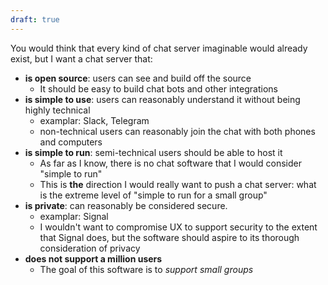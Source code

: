 ```yaml
---
draft: true
---
```


You would think that every kind of chat server imaginable would already exist, but I want a chat server that:

- **is open source**: users can see and build off the source
	- It should be easy to build chat bots and other integrations
- **is simple to use**: users can reasonably understand it without being highly technical
	- examplar: Slack, Telegram
	- non-technical users can reasonably join the chat with both phones and computers
- **is simple to run**: semi-technical users should be able to host it
	- As far as I know, there is no chat software that I would consider "simple to run"
	- This is **the** direction I would really want to push a chat server: what is the extreme level of "simple to run for a small group"
- **is private**: can reasonably be considered secure. 
	- examplar: Signal
	- I wouldn't want to compromise UX to support security to the extent that Signal does, but the software should aspire to its thorough consideration of privacy
- **does not support a million users**
	- The goal of this software is to _support small groups_ 